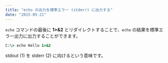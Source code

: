 ```yaml
---
title: "echo の出力を標準エラー (stderr) に出力する"
date: "2015-05-21"
---
```


`echo` コマンドの最後に **1>&2** とリダイレクトすることで、`echo` の結果を標準エラー出力に出力することができます。

```bat
C:\> echo Hello 1>&2
```

stdout (1) を stderr (2) に向けるという意味です。
